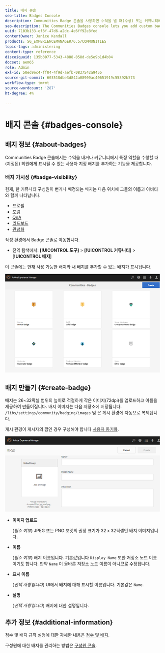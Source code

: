 ```yaml
---
title: 배지 콘솔
seo-title: Badges Console
description: Communities Badge 콘솔을 사용하면 수익을 낼 때(수상) 또는 커뮤니티에서 특정 역할을 수행할 때(지정된) 회원에게 표시될 수 있는 사용자 지정 배지를 추가할 수 있습니다
seo-description: The Communities Badges console lets you add custom badges that can be displayed for members when earned (awarded) or when they take on a specific role in the community (assigned)
uuid: 7103b133-ef3f-47d6-a2dc-4e6ff92e8fed
contentOwner: Janice Kendall
products: SG_EXPERIENCEMANAGER/6.5/COMMUNITIES
topic-tags: administering
content-type: reference
discoiquuid: 135b3077-5343-4888-858d-de5e9b1d4b04
docset: aem65
role: Admin
exl-id: 50ed9ec4-ff04-4f9d-aefb-0837542a9455
source-git-commit: 603518dbe3d842a08900ac40651919c55392b573
workflow-type: tm+mt
source-wordcount: '287'
ht-degree: 4%

---
```


# 배지 콘솔 {#badges-console}

## 배지 정보 {#about-badges}

Communities Badge 콘솔에서는 수익을 내거나 커뮤니티에서 특정 역할을 수행할 때(지정된) 회원에게 표시될 수 있는 사용자 지정 배지를 추가하는 기능을 제공합니다.

### 배지 가시성 {#badge-visibility}

현재, 한 커뮤니티 구성원이 번거나 배정되는 배지는 다음 위치에 그들의 이름과 아바타와 함께 나타납니다.

* 프로필
* [포럼](/help/communities/forum.md)
* [QnA](/help/communities/working-with-qna.md)
* [리드보드](/help/communities/enabling-leaderboard.md)
* [관념화](/help/communities/ideation-feature.md)

작성 환경에서 Badge 콘솔로 이동합니다.

* 전역 탐색에서: **[!UICONTROL 도구]** > **[!UICONTROL 커뮤니티]** > **[!UICONTROL 배지]**

이 콘솔에는 현재 사용 가능한 배지와 새 배지를 추가할 수 있는 배지가 표시됩니다.

![배지 홈페이지](assets/badges-homepage.png)

## 배지 만들기 {#create-badge}

배지는 26~32픽셀 범위의 높이로 적절하게 작은 이미지(72dpi)를 업로드하고 이름을 제공하여 만들어집니다. 배지 이미지는 다음 저장소에 저장됩니다. `/libs/settings/community/badging/images` 및 은 게시 환경에 자동으로 복제됩니다.

게시 환경이 게시자의 팜인 경우 구성해야 합니다 [사용자 동기화](/help/communities/sync.md).

![create-badge](assets/create-badge.png)

* **이미지 업로드**

   (*필수 여부*) JPEG 또는 PNG 포맷의 권장 크기가 32 x 32픽셀인 배지 이미지입니다.

* **이름**

   (*필수 여부*) 배지 이름입니다. 기본값입니다 `Display Name` 또한 저장소 노드 이름이기도 합니다. 만약 `Name` 이 올바른 저장소 노드 이름이 아니므로 수정됩니다.

* **표시 이름**

   (*선택 사항입니다*) UI에서 배지에 대해 표시할 이름입니다. 기본값은 `Name`.

* **설명**

   (*선택 사항입니다*) 배지에 대한 설명입니다.

## 추가 정보 {#additional-information}

점수 및 배지 규칙 설정에 대한 자세한 내용은 [점수 및 배지](/help/communities/implementing-scoring.md).

구성원에 대한 배지를 관리하는 방법은 [구성원 콘솔](/help/communities/members.md).

